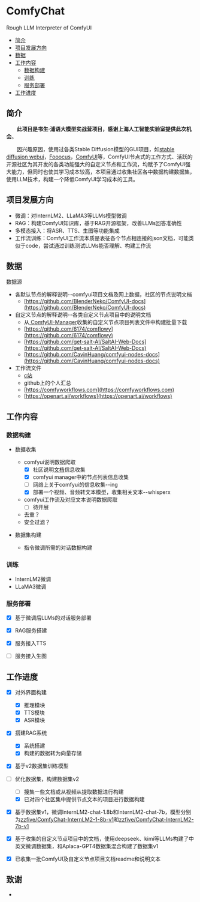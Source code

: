 # ComfyChat
Rough LLM Interpreter of ComfyUI

- [简介](#简介)
- [项目发展方向](#项目发展方向)
- [数据](#数据)
- [工作内容](#工作内容)
  - [数据构建](#数据构建)
  - [训练](#训练)
  - [服务部署](#服务部署)
- [工作进度](#工作进度)


## 简介
&emsp;&emsp;**此项目是书生$·$浦语大模型实战营项目，感谢上海人工智能实验室提供此次机会**。

&emsp;&emsp;因兴趣原因，使用过各类Stable Diffusion模型的GUI项目，如[stable diffusion webui](https://github.com/AUTOMATIC1111/stable-diffusion-webui)，[Fooocus](https://github.com/lllyasviel/Fooocus)，[ComfyUI](https://github.com/comfyanonymous/ComfyUI)等，ComfyUI节点式的工作方式、活跃的开源社区为其开发的各类功能强大的自定义节点和工作流，均赋予了ComfyUI强大能力，但同时也使其学习成本较高，本项目通过收集社区各中数据构建数据集，使用LLM技术，构建一个降低ComfyUI学习成本的工具。


## 项目发展方向
- 微调：对InternLM2、LLaMA3等LLMs模型微调
- RAG：构建ComfyUI知识库，基于RAG开源框架，改善LLMs回答准确性
- 多模态接入：将ASR、TTS、生图等功能集成
- 工作流训练：ComfyUI工作流本质是表征各个节点相连接的json文档，可能类似于code，尝试通过训练测试LLMs能否理解、构建工作流

 ## 数据

数据源
 - 各默认节点的解释说明--comfyui项目文档及网上数据，社区的节点说明文档
   - [https://github.com/BlenderNeko/ComfyUI-docs](https://github.com/BlenderNeko/ComfyUI-docs)
 - 自定义节点的解释说明--各类自定义节点项目中的说明文档
   - 从[
ComfyUI-Manager](https://github.com/ltdrdata/ComfyUI-Manager)收集的自定义节点项目列表文件中构建批量下载
   - [https://github.com/6174/comflowy](https://github.com/6174/comflowy)
   - [https://github.com/get-salt-AI/SaltAI-Web-Docs](https://github.com/get-salt-AI/SaltAI-Web-Docs)
   - [https://github.com/CavinHuang/comfyui-nodes-docs](https://github.com/CavinHuang/comfyui-nodes-docs)
 - 工作流文件
   - [c站](https://civitai.com/)
   - github上的个人汇总
   - [https://comfyworkflows.com](https://comfyworkflows.com)
   - [https://openart.ai/workflows](https://openart.ai/workflows)

## 工作内容

### 数据构建
 - 数据收集
   - comfyui说明数据爬取
     - [x] 社区说明[文档](https://blenderneko.github.io/ComfyUI-docs/#further-support)信息收集
     - [x] comfyui manager中的节点列表信息收集
     - [ ] 网络上关于comfyui的信息收集--ing
     - [x] 部署一个视频、音频转文本模型，收集相关文本--whisperx
   - comfyui工作流及对应文本说明数据爬取
     - [ ] 待开展
   - 去重？
   - 安全过滤？

 - 数据集构建
   - 指令微调所需的对话数据构建

 ### 训练
 - InternLM2微调
 - LLaMA3微调

 ### 服务部署
 - [x] 基于微调后LLMs的对话服务部署
 - [x] RAG服务搭建
 - [x] 服务接入TTS
 - [ ] 服务接入生图


## 工作进度
 - [x] 对外界面构建
   - [x] 推理模块
   - [x] TTS模块
   - [x] ASR模块
 - [x] 搭建RAG系统
   - [x] 系统搭建
   - [x] 构建的数据转为向量存储
 - [x] 基于v2数据集训练模型
 - [ ] 优化数据集，构建数据集v2
   - [ ] 搜集一些文档或从视频从提取数据进行构建
   - [x] 已对四个社区集中提供节点文本的项目进行数据构建
 - [x] 基于数据集v1，微调InternLM2-chat-1.8b和InternLM2-chat-7b，模型分别为[zzfive/ComfyChat-InternLM2-1-8b-v1](https://huggingface.co/zzfive/ComfyChat-InternLM2-1-8b-v1)和[zzfive/ComfyChat-InternLM2-7b-v1]()
 - [x] 基于收集的自定义节点项目中的文档，使用deepseek、kimi等LLMs构建了中英文微调数据集，和Aplaca-GPT4数据集混合构建了数据集v1
 - [x] 已收集一批ComfyUI及自定义节点项目文档readme和说明文本


## 致谢
 - 